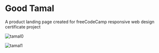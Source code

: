 # Good Tamal
A product landing page created for freeCodeCamp responsive web design certificate project

![tamal0](https://github.com/mr-n30/good-tamal-landing-page/assets/69602501/2327712f-b204-485c-b8bd-d8a89a3029d6)

![tamal1](https://github.com/mr-n30/good-tamal-landing-page/assets/69602501/f4651f00-6d06-468e-80eb-e7e2fa53d43a)
